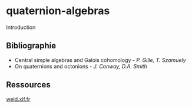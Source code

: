 # quaternion-algebras

Introduction

## Bibliographie
- Central simple algebras and Galois cohomology - *P. Gille, T. Szamuely*
- On quaternions and octonions - *J. Conway, D.A. Smith*

## Ressources
[weld.xif.fr](https://weld.xif.fr/index.php?path=/)
